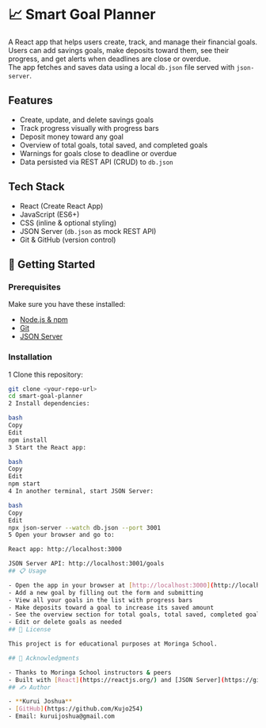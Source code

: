 # 📈 Smart Goal Planner

A React app that helps users create, track, and manage their financial goals.  
Users can add savings goals, make deposits toward them, see their progress, and get alerts when deadlines are close or overdue.  
The app fetches and saves data using a local `db.json` file served with `json-server`.
##  Features

-  Create, update, and delete savings goals
-  Track progress visually with progress bars
-  Deposit money toward any goal
-  Overview of total goals, total saved, and completed goals
-  Warnings for goals close to deadline or overdue
-  Data persisted via REST API (CRUD) to `db.json`
##  Tech Stack

- React (Create React App)
- JavaScript (ES6+)
- CSS (inline & optional styling)
- JSON Server (`db.json` as mock REST API)
- Git & GitHub (version control)
## 🧰 Getting Started

### Prerequisites
Make sure you have these installed:
- [Node.js & npm](https://nodejs.org/)
- [Git](https://git-scm.com/)
- [JSON Server](https://www.npmjs.com/package/json-server)

### Installation

1 Clone this repository:
```bash
git clone <your-repo-url>
cd smart-goal-planner
2 Install dependencies:

bash
Copy
Edit
npm install
3 Start the React app:

bash
Copy
Edit
npm start
4 In another terminal, start JSON Server:

bash
Copy
Edit
npx json-server --watch db.json --port 3001
5 Open your browser and go to:

React app: http://localhost:3000

JSON Server API: http://localhost:3001/goals
## 📋 Usage

- Open the app in your browser at [http://localhost:3000](http://localhost:3000)
- Add a new goal by filling out the form and submitting
- View all your goals in the list with progress bars
- Make deposits toward a goal to increase its saved amount
- See the overview section for total goals, total saved, completed goals, and warnings for deadlines
- Edit or delete goals as needed
## 📜 License

This project is for educational purposes at Moringa School.

## 🙌 Acknowledgments

- Thanks to Moringa School instructors & peers
- Built with [React](https://reactjs.org/) and [JSON Server](https://github.com/typicode/json-server)
## ✍️ Author

- **Kurui Joshua**
- [GitHub](https://github.com/Kujo254)
- Email: kuruijoshua@gmail.com

